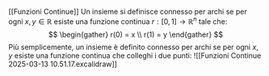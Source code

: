 [[Funzioni Continue]]
Un insieme si definisce connesso per archi se per ogni $x,y \in \mathbb{R}$ esiste una funzione continua $r:[0,1] \to \mathbb{R}^n$ tale che:
$$
\begin{gather}
r(0) = x  \\
r(1) = y
\end{gather}
$$
Più semplicemente, un insieme è definito connesso per archi se per ogni $x,y$ esiste una funzione continua che colleghi i due punti:
![[Funzioni Continue 2025-03-13 10.51.17.excalidraw]]